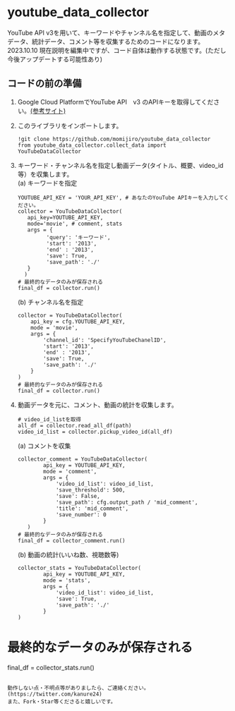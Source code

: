 # youtube_data_collector

YouTube API v3を用いて、キーワードやチャンネル名を指定して、動画のメタデータ、統計データ、コメント等を収集するためのコードになります。　　
2023.10.10 現在説明を編集中ですが、コード自体は動作する状態です。(ただし今後アップデートする可能性あり)

## コードの前の準備
1. Google Cloud PlatformでYouTube API　v3 のAPIキーを取得してください。[(参考サイト)](https://qiita.com/shinkai_/items/10a400c25de270cb02e4)
2. このライブラリをインポートします。
   ```
   !git clone https://github.com/momijiro/youtube_data_collector
   from youtube_data_collector.collect_data import YouTubeDataCollector
   ```
3. キーワード・チャンネル名を指定し動画データ(タイトル、概要、video_id等）を収集します。  
  (a) キーワードを指定
   ```
   YOUTUBE_API_KEY = 'YOUR_API_KEY', # あなたのYouTube APIキーを入力してください。
   collector = YouTubeDataCollector(
      api_key=YOUTUBE_API_KEY,
      mode='movie', # comment, stats
      args = {
            'query': 'キーワード',
            'start': '2013',
            'end' : '2013',
            'save': True,
            'save_path': './'
      }
     )
   # 最終的なデータのみが保存される
   final_df = collector.run()
   ```
   (b) チャンネル名を指定
    ```
    collector = YouTubeDataCollector(
        api_key = cfg.YOUTUBE_API_KEY,
        mode = 'movie',
        args = {
            'channel_id': 'SpecifyYouTubeChanelID',
            'start': '2013',
            'end' : '2013',
            'save': True,
            'save_path': './'
        }
    )
    # 最終的なデータのみが保存される
    final_df = collector.run()
    ```
 4. 動画データを元に、コメント、動画の統計を収集します。
    ```
    # video_id_listを取得
    all_df = collector.read_all_df(path)
    video_id_list = collector.pickup_video_id(all_df)
    ```
    (a) コメントを収集
    ```
    collector_comment = YouTubeDataCollector(
            api_key = YOUTUBE_API_KEY,
            mode = 'comment',
            args = {
                'video_id_list': video_id_list,
                'save_threshold': 500,
                'save': False,
                'save_path': cfg.output_path / 'mid_comment',
                'title': 'mid_comment',
                'save_number': 0
            }
       )
    # 最終的なデータのみが保存される
    final_df = collector_comment.run()
    ```
    
    (b) 動画の統計(いいね数、視聴数等)
    ```
    collector_stats = YouTubeDataCollector(
            api_key = YOUTUBE_API_KEY,
            mode = 'stats',
            args = {
                'video_id_list': video_id_list,
                'save': True,
                'save_path': './'
            }
    )
   # 最終的なデータのみが保存される
   final_df = collector_stats.run()
   ```

   動作しない点・不明点等がありましたら、ご連絡ください。(https://twitter.com/kanure24)
   また、Fork・Star等くださると嬉しいです。
